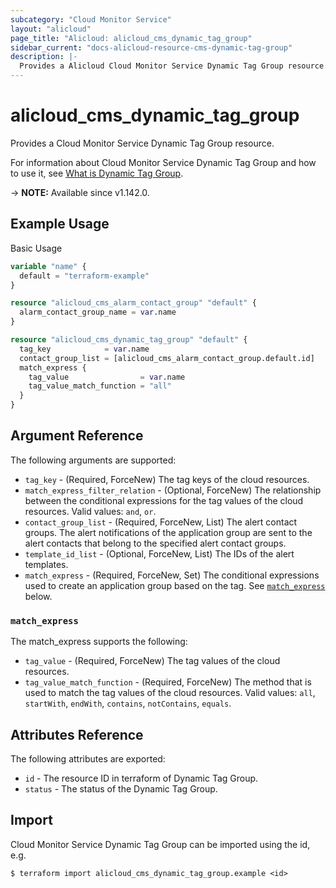 ```yaml
---
subcategory: "Cloud Monitor Service"
layout: "alicloud"
page_title: "Alicloud: alicloud_cms_dynamic_tag_group"
sidebar_current: "docs-alicloud-resource-cms-dynamic-tag-group"
description: |-
  Provides a Alicloud Cloud Monitor Service Dynamic Tag Group resource.
---
```


# alicloud_cms_dynamic_tag_group

Provides a Cloud Monitor Service Dynamic Tag Group resource.

For information about Cloud Monitor Service Dynamic Tag Group and how to use it, see [What is Dynamic Tag Group](https://www.alibabacloud.com/help/en/cloudmonitor/latest/createdynamictaggroup).

-> **NOTE:** Available since v1.142.0.

## Example Usage

Basic Usage

```terraform
variable "name" {
  default = "terraform-example"
}

resource "alicloud_cms_alarm_contact_group" "default" {
  alarm_contact_group_name = var.name
}

resource "alicloud_cms_dynamic_tag_group" "default" {
  tag_key            = var.name
  contact_group_list = [alicloud_cms_alarm_contact_group.default.id]
  match_express {
    tag_value                = var.name
    tag_value_match_function = "all"
  }
}
```

## Argument Reference

The following arguments are supported:

* `tag_key` - (Required, ForceNew) The tag keys of the cloud resources.
* `match_express_filter_relation` - (Optional, ForceNew) The relationship between the conditional expressions for the tag values of the cloud resources. Valid values: `and`, `or`.
* `contact_group_list` - (Required, ForceNew, List) The alert contact groups. The alert notifications of the application group are sent to the alert contacts that belong to the specified alert contact groups.
* `template_id_list` - (Optional, ForceNew, List) The IDs of the alert templates.
* `match_express` - (Required, ForceNew, Set) The conditional expressions used to create an application group based on the tag. See [`match_express`](#match_express) below.

### `match_express`

The match_express supports the following: 

* `tag_value` - (Required, ForceNew) The tag values of the cloud resources.
* `tag_value_match_function` - (Required, ForceNew) The method that is used to match the tag values of the cloud resources. Valid values: `all`, `startWith`, `endWith`, `contains`, `notContains`, `equals`.

## Attributes Reference

The following attributes are exported:

* `id` - The resource ID in terraform of Dynamic Tag Group.
* `status` - The status of the Dynamic Tag Group.

## Import

Cloud Monitor Service Dynamic Tag Group can be imported using the id, e.g.

```shell
$ terraform import alicloud_cms_dynamic_tag_group.example <id>
```
